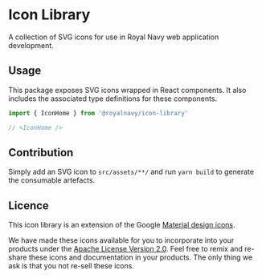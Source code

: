# Icon Library
A collection of SVG icons for use in Royal Navy web application development.

## Usage
This package exposes SVG icons wrapped in React components. It also includes the associated type definitions for these components.

```javascript
import { IconHome } from '@royalnavy/icon-library'

// <IconHome />
```

## Contribution
Simply add an SVG icon to `src/assets/**/` and run `yarn build` to generate the consumable artefacts.

## Licence
This icon library is an extension of the Google [Material design icons](https://github.com/google/material-design-icons).

We have made these icons available for you to incorporate into your products under the [Apache License Version 2.0](https://www.apache.org/licenses/LICENSE-2.0.txt). Feel free to remix and re-share these icons and documentation in your products. The only thing we ask is that you not re-sell these icons.
